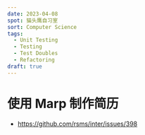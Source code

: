 ```yaml
---
date: 2023-04-08
spot: 猫头鹰自习室
sort: Computer Science
tags:
  - Unit Testing
  - Testing
  - Test Doubles
  - Refactoring
draft: true
---
```


# 使用 Marp 制作简历

- <https://github.com/rsms/inter/issues/398>

